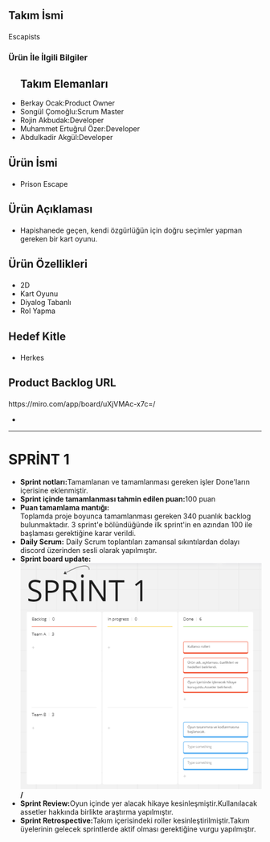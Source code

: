 ### 

<!--
**Akademitakim/Akademitakim** is a ✨ _special_ ✨ repository because its `README.md` (this file) appears on your GitHub profile.

Here are some ideas to get you started:

- 🔭 I’m currently working on ...
- 🌱 I’m currently learning ...
- 👯 I’m looking to collaborate on ...
- 🤔 I’m looking for help with ...
- 💬 Ask me about ...
- 📫 How to reach me: ...
- 😄 Pronouns: ...
- ⚡ Fun fact: ...
-->


<h2><p>Takım İsmi</h2></p>
Escapists

<h3><p>Ürün İle İlgili Bilgiler</h3></p>
<ul>
<h2>Takım Elemanları</h2>
<li>Berkay Ocak:Product Owner</li>
<li>Songül Çomoğlu:Scrum Master</li>
<li>Rojin Akbudak:Developer</li>
<li>Muhammet Ertuğrul Özer:Developer</li>
<li>Abdulkadir Akgül:Developer</li>
</ul>

<h2><p>Ürün İsmi</h2></p>
<ul><li>Prison Escape</ul></li>

<h2><p>Ürün Açıklaması</h2></p>
<ul><li>Hapishanede geçen, kendi özgürlüğün için doğru seçimler yapman gereken bir kart oyunu.</ul></li>

<h2><p>Ürün Özellikleri</h2></p>
<ul>
<li>2D</li>
<li>Kart Oyunu</li>
<li>Diyalog Tabanlı</li>
<li>Rol Yapma</li></ul>


<h2><p>Hedef Kitle</h2></p>
<ul><li>Herkes</li></ul>


<h2><p>Product Backlog URL</h2> https://miro.com/app/board/uXjVMAc-x7c=/</p>
<ul>
  <li> </ul></li>
<hr><h1>SPRİNT 1</h1></hr>
<ul>
<li><b>Sprint notları:</b>Tamamlanan ve tamamlanması gereken işler Done'ların içerisine eklenmiştir. </li>  
<li><b>Sprint içinde tamamlanması tahmin edilen puan:</b>100 puan</li>
  <li><b>Puan tamamlama mantığı:</li></b>Toplamda proje boyunca tamamlanması gereken 340 puanlık backlog bulunmaktadır. 3 sprint'e bölündüğünde ilk sprint'in en azından 100 ile başlaması gerektiğine karar verildi.
  <li><b>Daily Scrum:</b> Daily Scrum toplantıları zamansal sıkıntılardan dolayı discord üzerinden sesli olarak yapılmıştır.</li>
  <li><b>Sprint board update:<img src="akademi_.png" width="auto">/</b>
</li>
  <li><b>Sprint Review:</b>Oyun içinde yer alacak hikaye kesinleşmiştir.Kullanılacak assetler hakkında birlikte araştırma yapılmıştır.</li>
   <li><b>Sprint Retrospective:</b>Takım içerisindeki roller kesinleştirilmiştir.Takım üyelerinin gelecek sprintlerde aktif olması gerektiğine vurgu yapılmıştır.</li>
  </ul>
